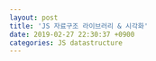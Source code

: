 ```yaml
---
layout: post
title: 'JS 자료구조 라이브러리 & 시각화'
date: 2019-02-27 22:30:37 +0900
categories: JS datastructure
---
```


